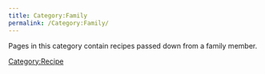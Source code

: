 ```yaml
---
title: Category:Family
permalink: /Category:Family/
---
```


Pages in this category contain recipes passed down from a family member.

[Category:Recipe](/Category:Recipe "wikilink")